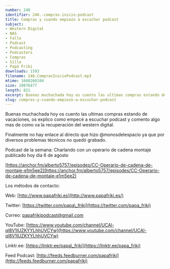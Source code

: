```yaml
---
number: 248
identifier: 246.-compras-inicio-podcast
title: Compras y cuando empiezo a escuchar podcast
subject:
- Western Digital
- NAS
- Fallo
- Podcast
- Podcasting
- Podcasters
- Compras
- Silla
- Papá Friki
downloads: 1593
filename: 246.ComprasInicioPodcast.mp3
mtime: 1660260104
size: 10876477
length: 821
excerpt: Buenas muchachada hoy os cuento las ultimas compras estando de vacaciones, os cuento como empecé a escuchar podcast y os cuento algo mas del western digital
slug: compras-y-cuando-empiezo-a-escuchar-podcast
---
```

Buenas muchachada hoy os cuento las ultimas compras estando de vacaciones, os explico como empecé a escuchar podcast y comento algo mas de como va la recuperación del western digital.

Finalmente no hay enlace al directo que hizo @monosdelespacio ya que por diversos problemas técnicos no quedó grabado.

Podcast de la semana: Charlando con un operario de cadena montaje publicado hoy día 6 de agosto

[https://anchor.fm/alberto5757/episodes/CC-Operario-de-cadena-de-montaje-e1m5ee2](https://anchor.fm/alberto5757/episodes/CC-Operario-de-cadena-de-montaje-e1m5ee2)

Los métodos de contacto:

Web: [http://www.papafriki.es](http://www.papafriki.es/)

Twitter: [https://twitter.com/papa\_friki](https://twitter.com/papa_friki)

Correo: [papafrikipodcast@gmail.com](https://archive.org/details/papafrikipodast@gmail.com)

YouTube: [https://www.youtube.com/channel/UCAl-ql8V1IUZKYYLhhUVCYw](https://www.youtube.com/channel/UCAl-ql8V1IUZKYYLhhUVCYw)

Linktr.ee: [https://linktr.ee/papa\_friki](https://linktr.ee/papa_friki)

Feed Podcast: [http://feeds.feedburner.com/papafriki](http://feeds.feedburner.com/papafriki)